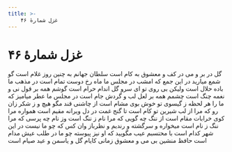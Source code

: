 ```yaml
---
title: >-
    غزل شمارهٔ ۴۶
---
```

# غزل شمارهٔ ۴۶

گل در بر و می در کف و معشوق به کام است
سلطان جهانم به چنین روز غلام است
گو شمع میارید در این جمع که امشب
در مجلس ما ماه رخ دوست تمام است
در مذهب ما باده حلال است ولیکن
بی روی تو ای سرو گل اندام حرام است
گوشم همه بر قول نی و نغمه چنگ است
چشمم همه بر لعل لب و گردش جام است
در مجلس ما عطر میامیز که ما را
هر لحظه ز گیسوی تو خوش بوی مشام است
از چاشنی قند مگو هیچ و ز شکر
زان رو که مرا از لب شیرین تو کام است
تا گنج غمت در دل ویرانه مقیم است
همواره مرا کوی خرابات مقام است
از ننگ چه گویی که مرا نام ز ننگ است
وز نام چه پرسی که مرا ننگ ز نام است
میخواره و سرگشته و رندیم و نظرباز
وان کس که چو ما نیست در این شهر کدام است
با محتسبم عیب مگویید که او نیز
پیوسته چو ما در طلب عیش مدام است
حافظ منشین بی می و معشوق زمانی
کایام گل و یاسمن و عید صیام است
